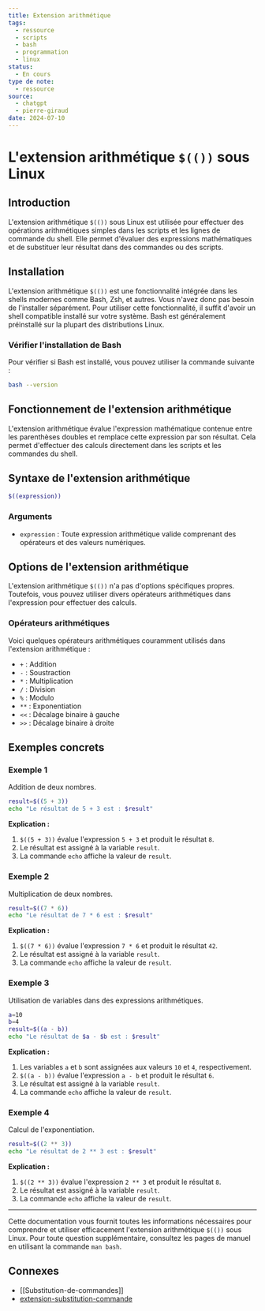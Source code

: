 ```yaml
---
title: Extension arithmétique
tags:
  - ressource
  - scripts
  - bash
  - programmation
  - linux
status:
  - En cours
type de note:
  - ressource
source:
  - chatgpt
  - pierre-giraud
date: 2024-07-10
---
```

# L'extension arithmétique `$(())` sous Linux

## Introduction

L'extension arithmétique `$(())` sous Linux est utilisée pour effectuer des opérations arithmétiques simples dans les scripts et les lignes de commande du shell. Elle permet d'évaluer des expressions mathématiques et de substituer leur résultat dans des commandes ou des scripts.

## Installation

L'extension arithmétique `$(())` est une fonctionnalité intégrée dans les shells modernes comme Bash, Zsh, et autres. Vous n'avez donc pas besoin de l'installer séparément. Pour utiliser cette fonctionnalité, il suffit d'avoir un shell compatible installé sur votre système. Bash est généralement préinstallé sur la plupart des distributions Linux.

### Vérifier l'installation de Bash

Pour vérifier si Bash est installé, vous pouvez utiliser la commande suivante :

```bash
bash --version
```

## Fonctionnement de l'extension arithmétique

L'extension arithmétique évalue l'expression mathématique contenue entre les parenthèses doubles et remplace cette expression par son résultat. Cela permet d'effectuer des calculs directement dans les scripts et les commandes du shell.

## Syntaxe de l'extension arithmétique

```bash
$((expression))
```

### Arguments

- `expression` : Toute expression arithmétique valide comprenant des opérateurs et des valeurs numériques.

## Options de l'extension arithmétique

L'extension arithmétique `$(())` n'a pas d'options spécifiques propres. Toutefois, vous pouvez utiliser divers opérateurs arithmétiques dans l'expression pour effectuer des calculs.

### Opérateurs arithmétiques

Voici quelques opérateurs arithmétiques couramment utilisés dans l'extension arithmétique :

- `+` : Addition
- `-` : Soustraction
- `*` : Multiplication
- `/` : Division
- `%` : Modulo
- `**` : Exponentiation
- `<<` : Décalage binaire à gauche
- `>>` : Décalage binaire à droite

## Exemples concrets

### Exemple 1

Addition de deux nombres.

```bash
result=$((5 + 3))
echo "Le résultat de 5 + 3 est : $result"
```

**Explication :**

1. `$((5 + 3))` évalue l'expression `5 + 3` et produit le résultat `8`.
2. Le résultat est assigné à la variable `result`.
3. La commande `echo` affiche la valeur de `result`.

### Exemple 2

Multiplication de deux nombres.

```bash
result=$((7 * 6))
echo "Le résultat de 7 * 6 est : $result"
```

**Explication :**

1. `$((7 * 6))` évalue l'expression `7 * 6` et produit le résultat `42`.
2. Le résultat est assigné à la variable `result`.
3. La commande `echo` affiche la valeur de `result`.

### Exemple 3

Utilisation de variables dans des expressions arithmétiques.

```bash
a=10
b=4
result=$((a - b))
echo "Le résultat de $a - $b est : $result"
```

**Explication :**

1. Les variables `a` et `b` sont assignées aux valeurs `10` et `4`, respectivement.
2. `$((a - b))` évalue l'expression `a - b` et produit le résultat `6`.
3. Le résultat est assigné à la variable `result`.
4. La commande `echo` affiche la valeur de `result`.

### Exemple 4

Calcul de l'exponentiation.

```bash
result=$((2 ** 3))
echo "Le résultat de 2 ** 3 est : $result"
```

**Explication :**

1. `$((2 ** 3))` évalue l'expression `2 ** 3` et produit le résultat `8`.
2. Le résultat est assigné à la variable `result`.
3. La commande `echo` affiche la valeur de `result`.

---

Cette documentation vous fournit toutes les informations nécessaires pour comprendre et utiliser efficacement l'extension arithmétique `$(())` sous Linux. Pour toute question supplémentaire, consultez les pages de manuel en utilisant la commande `man bash`.

## Connexes
- [[Substitution-de-commandes]]
- [extension-substitution-commande](https://www.pierre-giraud.com/shell-bash/extension-substitution-commande/)